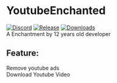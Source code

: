 # YoutubeEnchanted
[![Discord](https://img.shields.io/discord/1043885421303709831?label=Discord)](https://discord.gg/jAcdpzwW7d)
[![Release](https://img.shields.io/github/v/release/bedtwL/YoutubeEnchanted?include_prereleases)](https://github.com/bedtwL/YoutubeEnchanted/releases)
[![Downloads](https://img.shields.io/github/downloads/bedtwL/YoutubeEnchanted/total?include_prereleases)](https://github.com/bedtwL/YoutubeEnchanted/releases)  
A Enchantment by 12 years old developer  
## Feature:  
   Remove youtube ads  
   Download Youtube Video
